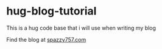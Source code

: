 # hug-blog-tutorial
This is a hug code base that i will use when writing my blog

Find the blog at [spazzy757.com](spazzy757.com/learning-hug)
